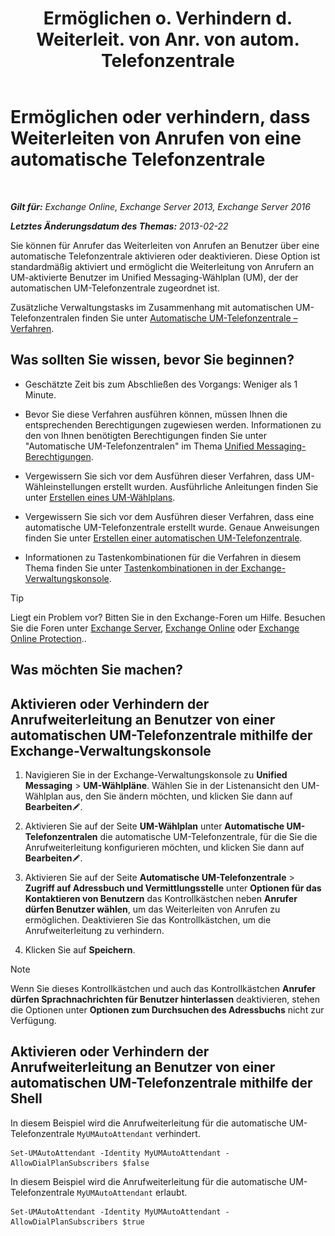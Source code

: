 ﻿---
title: 'Ermöglichen o. Verhindern d. Weiterleit. von Anr. von autom. Telefonzentrale'
TOCTitle: Ermöglichen oder verhindern, dass Weiterleiten von Anrufen von eine automatische Telefonzentrale
ms:assetid: ca961cc8-cc24-4e05-b72d-79979c155cf9
ms:mtpsurl: https://technet.microsoft.com/de-de/library/Ee423558(v=EXCHG.150)
ms:contentKeyID: 52062817
ms.date: 05/23/2018
mtps_version: v=EXCHG.150
ms.translationtype: MT
---

# Ermöglichen oder verhindern, dass Weiterleiten von Anrufen von eine automatische Telefonzentrale

 

_**Gilt für:** Exchange Online, Exchange Server 2013, Exchange Server 2016_

_**Letztes Änderungsdatum des Themas:** 2013-02-22_

Sie können für Anrufer das Weiterleiten von Anrufen an Benutzer über eine automatische Telefonzentrale aktivieren oder deaktivieren. Diese Option ist standardmäßig aktiviert und ermöglicht die Weiterleitung von Anrufern an UM-aktivierte Benutzer im Unified Messaging-Wählplan (UM), der der automatischen UM-Telefonzentrale zugeordnet ist.

Zusätzliche Verwaltungstasks im Zusammenhang mit automatischen UM-Telefonzentralen finden Sie unter [Automatische UM-Telefonzentrale – Verfahren](https://review.docs.microsoft.com/de-de/exchange/voice-mail-unified-messaging/automatically-answer-and-route-calls/um-auto-attendant-procedures).

## Was sollten Sie wissen, bevor Sie beginnen?

  - Geschätzte Zeit bis zum Abschließen des Vorgangs: Weniger als 1 Minute.

  - Bevor Sie diese Verfahren ausführen können, müssen Ihnen die entsprechenden Berechtigungen zugewiesen werden. Informationen zu den von Ihnen benötigten Berechtigungen finden Sie unter "Automatische UM-Telefonzentralen" im Thema [Unified Messaging-Berechtigungen](unified-messaging-permissions-exchange-2013-help.md).

  - Vergewissern Sie sich vor dem Ausführen dieser Verfahren, dass UM-Wähleinstellungen erstellt wurden. Ausführliche Anleitungen finden Sie unter [Erstellen eines UM-Wählplans](https://review.docs.microsoft.com/de-de/exchange/voice-mail-unified-messaging/connect-voice-mail-system/create-um-dial-plan).

  - Vergewissern Sie sich vor dem Ausführen dieser Verfahren, dass eine automatische UM-Telefonzentrale erstellt wurde. Genaue Anweisungen finden Sie unter [Erstellen einer automatischen UM-Telefonzentrale](https://review.docs.microsoft.com/de-de/exchange/voice-mail-unified-messaging/automatically-answer-and-route-calls/create-a-um-auto-attendant).

  - Informationen zu Tastenkombinationen für die Verfahren in diesem Thema finden Sie unter [Tastenkombinationen in der Exchange-Verwaltungskonsole](keyboard-shortcuts-in-the-exchange-admin-center-exchange-online-protection-help.md).


> [!TIP]
> Liegt ein Problem vor? Bitten Sie in den Exchange-Foren um Hilfe. Besuchen Sie die Foren unter <A href="https://go.microsoft.com/fwlink/p/?linkid=60612">Exchange Server</A>, <A href="https://go.microsoft.com/fwlink/p/?linkid=267542">Exchange Online</A> oder <A href="https://go.microsoft.com/fwlink/p/?linkid=285351">Exchange Online Protection</A>..



## Was möchten Sie machen?

## Aktivieren oder Verhindern der Anrufweiterleitung an Benutzer von einer automatischen UM-Telefonzentrale mithilfe der Exchange-Verwaltungskonsole

1.  Navigieren Sie in der Exchange-Verwaltungskonsole zu **Unified Messaging** \> **UM-Wählpläne**. Wählen Sie in der Listenansicht den UM-Wählplan aus, den Sie ändern möchten, und klicken Sie dann auf **Bearbeiten**![Bearbeitungssymbol](images/Bb124582.6f53ccb2-1f13-4c02-bea0-30690e6ea71d(EXCHG.150).gif "Bearbeitungssymbol").

2.  Aktivieren Sie auf der Seite **UM-Wählplan** unter **Automatische UM-Telefonzentralen** die automatische UM-Telefonzentrale, für die Sie die Anrufweiterleitung konfigurieren möchten, und klicken Sie dann auf **Bearbeiten**![Bearbeitungssymbol](images/Bb124582.6f53ccb2-1f13-4c02-bea0-30690e6ea71d(EXCHG.150).gif "Bearbeitungssymbol").

3.  Aktivieren Sie auf der Seite **Automatische UM-Telefonzentrale** \> **Zugriff auf Adressbuch und Vermittlungsstelle** unter **Optionen für das Kontaktieren von Benutzern** das Kontrollkästchen neben **Anrufer dürfen Benutzer wählen**, um das Weiterleiten von Anrufen zu ermöglichen. Deaktivieren Sie das Kontrollkästchen, um die Anrufweiterleitung zu verhindern.

4.  Klicken Sie auf **Speichern**.


> [!NOTE]
> Wenn Sie dieses Kontrollkästchen und auch das Kontrollkästchen <STRONG>Anrufer dürfen Sprachnachrichten für Benutzer hinterlassen</STRONG> deaktivieren, stehen die Optionen unter <STRONG>Optionen zum Durchsuchen des Adressbuchs</STRONG> nicht zur Verfügung.



## Aktivieren oder Verhindern der Anrufweiterleitung an Benutzer von einer automatischen UM-Telefonzentrale mithilfe der Shell

In diesem Beispiel wird die Anrufweiterleitung für die automatische UM-Telefonzentrale `MyUMAutoAttendant` verhindert.

    Set-UMAutoAttendant -Identity MyUMAutoAttendant -AllowDialPlanSubscribers $false

In diesem Beispiel wird die Anrufweiterleitung für die automatische UM-Telefonzentrale `MyUMAutoAttendant` erlaubt.

    Set-UMAutoAttendant -Identity MyUMAutoAttendant -AllowDialPlanSubscribers $true

